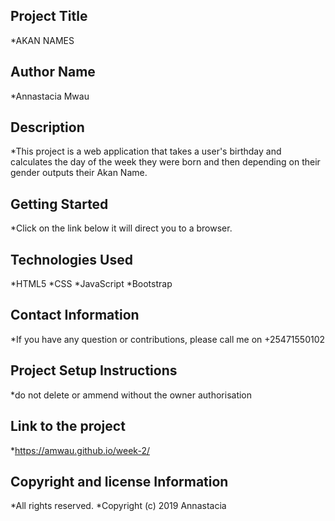 ## Project Title
*AKAN NAMES

## Author Name
*Annastacia Mwau

## Description
*This project is a web application that takes a user's birthday and calculates the day of the week they were born and then depending on their gender outputs their Akan Name.

## Getting Started
*Click on the link below it will direct you to a browser.

## Technologies Used
*HTML5 
*CSS
*JavaScript 
*Bootstrap

## Contact Information
*If you have any question or contributions, please call me on +25471550102

## Project Setup Instructions
*do not delete or ammend without the owner authorisation

## Link to the project
*https://amwau.github.io/week-2/

## Copyright and license Information
*All rights reserved. *Copyright (c) 2019 Annastacia